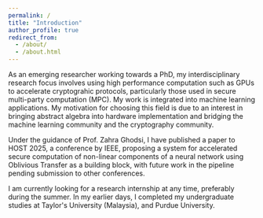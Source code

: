```yaml
---
permalink: /
title: "Introduction"
author_profile: true
redirect_from: 
  - /about/
  - /about.html
---
```


As an emerging researcher working towards a PhD, my interdisciplinary research focus involves using high performance computation such as GPUs to accelerate cryptograhic protocols, particularly those used in secure multi-party computation (MPC). My work is integrated into machine learning applications. My motivation for choosing this field is due to an interest in bringing abstract algebra into hardware implementation and bridging the machine learning community and the cryptography community.

Under the guidance of Prof. Zahra Ghodsi, I have published a paper to HOST 2025, a conference by IEEE, proposing a system for accelerated secure computation of non-linear components of a neural network using Oblivious Transfer as a building block, with future work in the pipeline pending submission to other conferences.

I am currently looking for a research internship at any time, preferably during the summer. In my earlier days, I completed my undergraduate studies at Taylor's University (Malaysia), and Purdue University.
